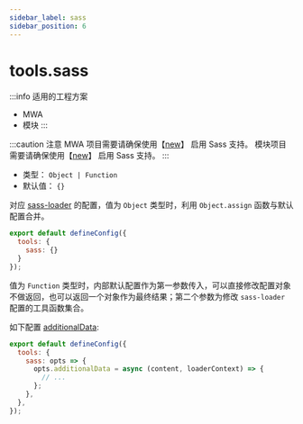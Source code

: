 ```yaml
---
sidebar_label: sass
sidebar_position: 6
---
```


# tools.sass

:::info 适用的工程方案
* MWA
* 模块
:::

:::caution 注意
MWA 项目需要请确保使用【[new](/docs/apis/commands/mwa/new)】 启用 Sass 支持。
模块项目需要请确保使用【[new](/docs/apis/commands/module/new)】 启用 Sass 支持。
:::

* 类型：  `Object | Function`
* 默认值： `{}`

对应 [sass-loader](https://github.com/webpack-contrib/sass-loader) 的配置，值为 `Object` 类型时，利用 `Object.assign` 函数与默认配置合并。

```js title="modern.config.js"
export default defineConfig({
  tools: {
    sass: {}
  }
});
```


值为 `Function` 类型时，内部默认配置作为第一参数传入，可以直接修改配置对象不做返回，也可以返回一个对象作为最终结果；第二个参数为修改 `sass-loader` 配置的工具函数集合。

如下配置 [additionalData](https://github.com/webpack-contrib/sass-loader#additionaldata):

```js title="modern.config.js"
export default defineConfig({
  tools: {
    sass: opts => {
      opts.additionalData = async (content, loaderContext) => {
        // ...
      };
    },
  },
});
```
